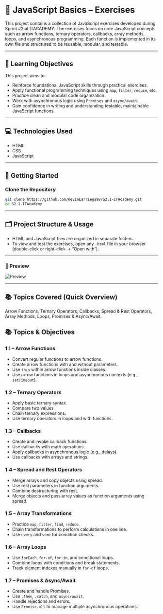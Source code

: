 # 📘 JavaScript Basics – Exercises

This project contains a collection of JavaScript exercises developed during Sprint #2 at ITACADEMY. The exercises focus on core JavaScript concepts such as arrow functions, ternary operators, callbacks, array methods, loops, and asynchronous programming. Each function is implemented in its own file and structured to be reusable, modular, and testable.

---

## 🎯 Learning Objectives

This project aims to:

- Reinforce foundational JavaScript skills through practical exercises.
- Apply functional programming techniques using `map`, `filter`, `reduce`, etc.
- Practice clean and modular code organization.
- Work with asynchronous logic using `Promises` and `async/await`.
- Gain confidence in writing and understanding testable, maintainable JavaScript functions.

---

## 💻 Technologies Used

- HTML
- CSS
- JavaScript

---

## 🚀 Getting Started

### Clone the Repository

```bash
git clone https://github.com/KevinLarriega98/S2.1-ITAcademy.git
cd S2.1-ITAcademy
```

---

## 🗂️ Project Structure & Usage

- HTML and JavaScript files are organized in separate folders.
- To view and test the exercises, open any `.html` file in your browser (double-click or right-click → “Open with”).

---

### 📸  Preview

![Preview](Preview.gif)

---

## 📚 Topics Covered (Quick Overview)

Arrow Functions, Ternary Operators, Callbacks, Spread & Rest Operators, Array Methods, Loops, Promises & Async/Await.

## 📚 Topics & Objectives

### **1.1 – Arrow Functions**

- Convert regular functions to arrow functions.
- Create arrow functions with and without parameters.
- Use `this` within arrow functions inside classes.
- Use arrow functions in loops and asynchronous contexts (e.g., `setTimeout`).

### **1.2 – Ternary Operators**

- Apply basic ternary syntax.
- Compare two values.
- Chain ternary expressions.
- Use ternary operators in loops and with functions.

### **1.3 – Callbacks**

- Create and invoke callback functions.
- Use callbacks with math operations.
- Apply callbacks in asynchronous logic (e.g., delays).
- Use callbacks with arrays and strings.

### **1.4 – Spread and Rest Operators**

- Merge arrays and copy objects using spread.
- Use rest parameters in function arguments.
- Combine destructuring with rest.
- Merge objects and pass array values as function arguments using spread.

### **1.5 – Array Transformations**

- Practice `map`, `filter`, `find`, `reduce`.
- Chain transformations to perform calculations in one line.
- Use `every` and `some` for condition checks.

### **1.6 – Array Loops**

- Use `forEach`, `for-of`, `for-in`, and conditional loops.
- Combine loops with conditions and break statements.
- Track element indexes manually in `for-of` loops.

### **1.7 – Promises & Async/Await**

- Create and handle Promises.
- Use `.then`, `.catch`, and `async/await`.
- Handle rejections and errors.
- Use `Promise.all` to manage multiple asynchronous operations.